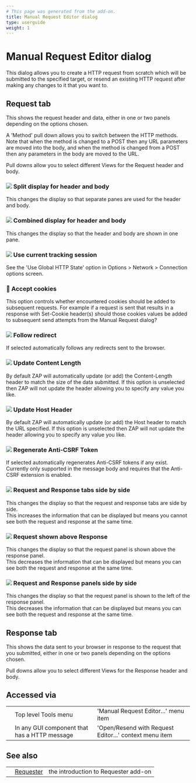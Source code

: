 ```yaml
---
# This page was generated from the add-on.
title: Manual Request Editor dialog
type: userguide
weight: 1
---
```


# Manual Request Editor dialog

This dialog allows you to create a HTTP request from scratch which will be submitted to the specified target, or resend an existing HTTP request after making any changes to it that you want to.

## Request tab

This shows the request header and data, either in one or two panels depending on the options chosen.   

A 'Method' pull down allows you to switch between the HTTP methods.   
Note that when the method is changed to a POST then any URL parameters are moved into the body, and when the method is changed from a POST then any parameters in the body are moved to the URL.   

Pull downs allow you to select different Views for the Request header and body.

### ![](/docs/desktop/addons/requester/images/view-split.png) Split display for header and body

This changes the display so that separate panes are used for the header and body.   

### ![](/docs/desktop/addons/requester/images/view-all.png) Combined display for header and body

This changes the display so that the header and body are shown in one pane.   

### ![](/docs/desktop/addons/requester/images/fugue/globe-green.png) Use current tracking session

See the 'Use Global HTTP State' option in Options \> Network \> Connection options screen.   

### :cookie: Accept cookies

This option controls whether encountered cookies should be added to subsequent requests. For example if a request is sent that results in a response with Set-Cookie header(s) should those cookies values be added to subsequent send attempts from the Manual Request dialog?   

### ![](/docs/desktop/addons/requester/images/follow-redirect.png) Follow redirect

If selected automatically follows any redirects sent to the browser.   

### ![](/docs/desktop/addons/requester/images/fugue/application-resize.png) Update Content Length

By default ZAP will automatically update (or add) the Content-Length header to match the size of the data submitted. If this option is unselected then ZAP will not update the header allowing you to specify any value you like.   

### ![](/docs/desktop/addons/requester/images/fugue/server.png) Update Host Header

By default ZAP will automatically update (or add) the Host header to match the URL specified. If this option is unselected then ZAP will not update the header allowing you to specify any value you like.   

### ![](/docs/desktop/addons/requester/images/csrf-button.png) Regenerate Anti-CSRF Token

If selected automatically regenerates Anti-CSRF tokens if any exist. Currently only supported in the message body and requires that the Anti-CSRF extension is enabled.   

### ![](/docs/desktop/addons/requester/images/layout-tabbed.png) Request and Response tabs side by side

This changes the display so that the request and response tabs are side by side.   
This increases the information that can be displayed but means you cannot see both the request and response at the same time.

### ![](/docs/desktop/addons/requester/images/layout-vertical-split.png) Request shown above Response

This changes the display so that the request panel is shown above the response panel.   
This decreases the information that can be displayed but means you can see both the request and response at the same time.

### ![](/docs/desktop/addons/requester/images/layout-horizontal-split.png) Request and Response panels side by side

This changes the display so that the request panel is shown to the left of the response panel.   
This decreases the information that can be displayed but means you can see both the request and response at the same time.

## Response tab

This shows the data sent to your browser in response to the request that you submitted, either in one or two panels depending on the options chosen.   

Pull downs allow you to select different Views for the Response header and body.

## Accessed via

|   |                                              |                                                        |
|---|----------------------------------------------|--------------------------------------------------------|
|   | Top level Tools menu                         | 'Manual Request Editor...' menu item                   |
|   | In any GUI component that has a HTTP message | 'Open/Resend with Request Editor...' context menu item |

## See also

|   |                                              |                                      |
|---|----------------------------------------------|--------------------------------------|
|   | [Requester](/docs/desktop/addons/requester/) | the introduction to Requester add-on |
